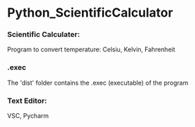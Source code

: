 # Python_ScientificCalculator

### Scientific Calculater:
Program to convert temperature: Celsiu, Kelvin, Fahrenheit

### .exec
The 'dist' folder contains the .exec (executable) of the program

### Text Editor: 
VSC, Pycharm
